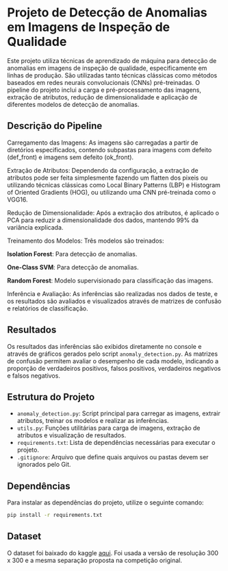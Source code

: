 # Projeto de Detecção de Anomalias em Imagens de Inspeção de Qualidade

Este projeto utiliza técnicas de aprendizado de máquina para detecção de anomalias em imagens de inspeção de qualidade, especificamente em linhas de produção. São utilizadas tanto técnicas clássicas como métodos baseados em redes neurais convolucionais (CNNs) pré-treinadas. O pipeline do projeto inclui a carga e pré-processamento das imagens, extração de atributos, redução de dimensionalidade e aplicação de diferentes modelos de detecção de anomalias.

## Descrição do Pipeline
Carregamento das Imagens: As imagens são carregadas a partir de diretórios especificados, contendo subpastas para imagens com defeito (def_front) e imagens sem defeito (ok_front).

Extração de Atributos: Dependendo da configuração, a extração de atributos pode ser feita simplesmente fazendo um flatten dos pixeis ou utilizando técnicas clássicas como Local Binary Patterns (LBP) e Histogram of Oriented Gradients (HOG), ou utilizando uma CNN pré-treinada como o VGG16.

Redução de Dimensionalidade: Após a extração dos atributos, é aplicado o PCA para reduzir a dimensionalidade dos dados, mantendo 99% da variância explicada.

Treinamento dos Modelos: Três modelos são treinados:

**Isolation Forest**: Para detecção de anomalias.

**One-Class SVM**: Para detecção de anomalias.

**Random Forest**: Modelo supervisionado para classificação das imagens.

Inferência e Avaliação: As inferências são realizadas nos dados de teste, e os resultados são avaliados e visualizados através de matrizes de confusão e relatórios de classificação.

## Resultados

Os resultados das inferências são exibidos diretamente no console e através de gráficos gerados pelo script `anomaly_detection.py`. As matrizes de confusão permitem avaliar o desempenho de cada modelo, indicando a proporção de verdadeiros positivos, falsos positivos, verdadeiros negativos e falsos negativos.

## Estrutura do Projeto

- `anomaly_detection.py`: Script principal para carregar as imagens, extrair atributos, treinar os modelos e realizar as inferências.
- `utils.py`: Funções utilitárias para carga de imagens, extração de atributos e visualização de resultados.
- `requirements.txt`: Lista de dependências necessárias para executar o projeto.
- `.gitignore`: Arquivo que define quais arquivos ou pastas devem ser ignorados pelo Git.

## Dependências

Para instalar as dependências do projeto, utilize o seguinte comando:

```bash
pip install -r requirements.txt
````

## Dataset

O dataset foi baixado do kaggle [aqui](https://www.kaggle.com/datasets/ravirajsinh45/real-life-industrial-dataset-of-casting-product).
Foi usada a versão de resolução 300 x 300 e a mesma separação proposta na competição original.
